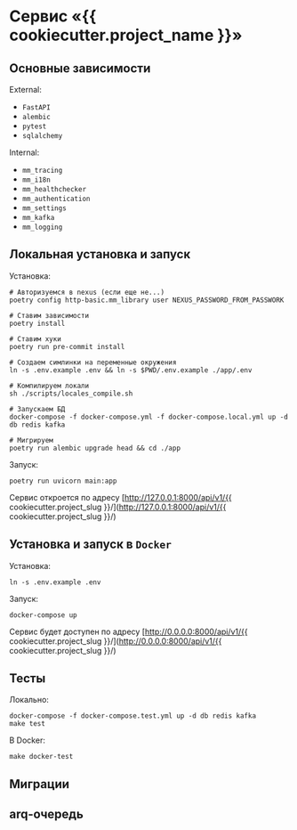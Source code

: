 # Сервис «{{ cookiecutter.project_name }}»

## Основные зависимости

External:
* `FastAPI`
* `alembic`
* `pytest`
* `sqlalchemy`

Internal:
* `mm_tracing`
* `mm_i18n`
* `mm_healthchecker`
* `mm_authentication`
* `mm_settings`
* `mm_kafka`
* `mm_logging`

## Локальная установка и запуск

Установка:
```
# Авторизуемся в nexus (если еще не...)
poetry config http-basic.mm_library user NEXUS_PASSWORD_FROM_PASSWORK

# Ставим зависимости
poetry install

# Ставим хуки
poetry run pre-commit install

# Создаем симлинки на переменные окружения
ln -s .env.example .env && ln -s $PWD/.env.example ./app/.env

# Компилируем локали
sh ./scripts/locales_compile.sh

# Запускаем БД
docker-compose -f docker-compose.yml -f docker-compose.local.yml up -d db redis kafka

# Мигрируем
poetry run alembic upgrade head && cd ./app
```

Запуск:
```
poetry run uvicorn main:app
```

Сервис откроется по адресу [http://127.0.0.1:8000/api/v1/{{ cookiecutter.project_slug }}/](http://127.0.0.1:8000/api/v1/{{ cookiecutter.project_slug }}/)


## Установка и запуск в `Docker`

Установка:
```
ln -s .env.example .env
```

Запуск:
```
docker-compose up
```

Сервис будет доступен по адресу [http://0.0.0.0:8000/api/v1/{{ cookiecutter.project_slug }}/](http://0.0.0.0:8000/api/v1/{{ cookiecutter.project_slug }}/)


## Тесты

Локально:
```
docker-compose -f docker-compose.test.yml up -d db redis kafka
make test
```

В Docker:
```
make docker-test
```

## Миграции

## arq-очередь
